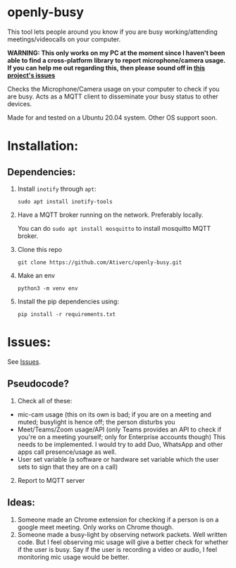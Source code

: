 # openly-busy
This tool lets people around you know if you are busy working/attending meetings/videocalls on your computer. 


**WARNING: This only works on my PC at the moment since I haven't been able to find a cross-platform library to report microphone/camera usage. If you can help me out regarding this, then please sound off in [this project's issues](https://github.com/Ativerc/openly-busy/issues)**

Checks the Microphone/Camera usage on your computer to check if you are busy. Acts as a MQTT client to disseminate your busy status to other devices.

Made for and tested on a Ubuntu 20.04 system. Other OS support soon.

# Installation:

## Dependencies:

1. Install `inotify` through `apt`:

    `sudo apt install inotify-tools`

2. Have a MQTT broker running on the network. Preferably locally.

    You can do `sudo apt install mosquitto` to install mosquitto MQTT broker.

3. Clone this repo

    `git clone https://github.com/Ativerc/openly-busy.git`

4. Make an env 

    `python3 -m venv env`

5. Install the pip dependencies using:

    `pip install -r requirements.txt`

# Issues:

See [Issues](https://github.com/Ativerc/openly-busy/issues).


## Pseudocode?
1. Check all of these:
  * mic-cam usage (this on its own is bad; if you are on a meeting and muted; busylight is hence off; the person disturbs you
  * Meet/Teams/Zoom usage/API (only Teams provides an API to check if you're on a meeting yourself; only for Enterprise accounts though) This needs to be implemented. I would try to add Duo, WhatsApp and other apps call presence/usage as well.
  * User set variable (a software or hardware set variable which the user sets to sign that they are on a call)
2. Report to MQTT server

## Ideas:
1. Someone made an Chrome extension for checking if a person is on a google meet meeting. Only works on Chrome though.
2. Someone made a busy-light by observing network packets. Well written code. But I feel observing mic usage will give a better check for whether if the user is busy. Say if the user is recording a video or audio, I feel monitoring mic usage would be better. 
